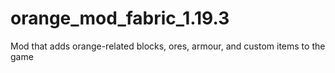 # orange_mod_fabric_1.19.3
Mod that adds orange-related blocks, ores, armour, and custom items to the game
